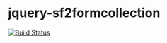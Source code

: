 jquery-sf2formcollection
========================

[![Build Status](https://travis-ci.org/bpaulin/jquery-sf2formcollection.png?branch=master)](https://travis-ci.org/bpaulin/jquery-sf2formcollection)